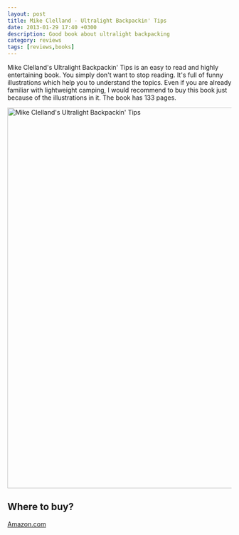 ```yaml
---
layout: post
title: Mike Clelland - Ultralight Backpackin' Tips
date: 2013-01-29 17:40 +0300
description: Good book about ultralight backpacking
category: reviews
tags: [reviews,books]
---
```


Mike Clelland's Ultralight Backpackin' Tips is an easy to read and highly entertaining book. You simply don't want to stop reading. It's full of funny illustrations which help you to understand the topics. Even if you are already familiar with lightweight camping, I would recommend to buy this book just because of the illustrations in it. The book has 133 pages.

<a href="https://www.flickr.com/photos/90204224@N07/8418818849" title="Ultralight Backpackin Tips Book"><img src="https://farm9.staticflickr.com/8370/8418818849_11809c52e0_b.jpg" width="1024" height="855" alt="Mike Clelland's Ultralight Backpackin' Tips"></a>

## Where to buy?
<a href="http://www.amazon.com/gp/product/0762763841/ref=as_li_qf_sp_asin_il_tl?ie=UTF8&camp=1789&creative=9325&creativeASIN=0762763841&linkCode=as2&tag=hikeve-20" target="_blank">Amazon.com</a>

